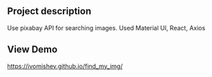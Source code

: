 
## Project description

Use pixabay API for searching images.
Used Material UI, React, Axios

## View Demo

https://ivomishev.github.io/find_my_img/